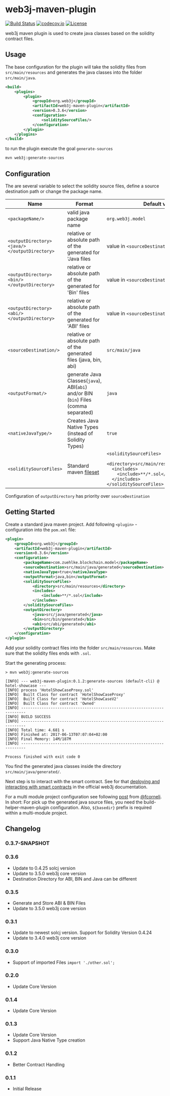 # web3j-maven-plugin
[![Build Status](https://travis-ci.org/web3j/web3j-maven-plugin.svg?branch=master)](https://travis-ci.org/web3j/web3j-maven-plugin)
[![codecov.io](https://codecov.io/github/web3j/web3j-maven-plugin/coverage.svg?branch=master)](https://codecov.io/github/web3j/web3j-maven-plugin?branch=master)
[![License](https://img.shields.io/badge/License-Apache%202.0-blue.svg)](https://opensource.org/licenses/Apache-2.0)

web3j maven plugin is used to create java classes based on the solidity contract files.

## Usage
The base configuration for the plugin will take the solidity files from `src/main/resources` and generates 
the java classes into the folder `src/main/java`.

```xml
<build>
    <plugins>
        <plugin>
            <groupId>org.web3j</groupId>
            <artifactId>web3j-maven-plugin</artifactId>
            <version>0.3.6</version>
            <configuration>
                <soliditySourceFiles/>
            </configuration>
        </plugin>
    </plugins>
</build>
```

to run the plugin execute the goal `generate-sources`
```bash
mvn web3j:generate-sources
```


## Configuration
The are several variable to select the solidity source files, define a source destination path or change the package name.

| Name                   | Format                                                                                 | Default value                   |
| -----------------------|----------------------------------------------------------------------------------------| --------------------------------|
| `<packageName/>`       | valid java package name                                                                | `org.web3j.model`               |
| `<outputDirectory><java/></outputDirectory>` | relative or absolute path of the generated for 'Java files       | value in `<sourceDestination/>` |
| `<outputDirectory><bin/></outputDirectory>`  | relative or absolute path of the generated for 'Bin' files       | value in `<sourceDestination/>` |
| `<outputDirectory><abi/></outputDirectory>`  | relative or absolute path of the generated for 'ABI' files       | value in `<sourceDestination/>` |
| `<sourceDestination/>` | relative or absolute path of the generated files (java, bin, abi)                      | `src/main/java`                 |
| `<outputFormat/>`      | generate Java Classes(`java`), ABI(`abi`) and/or BIN (`bin`) Files (comma separated)   | `java`                          |
| `<nativeJavaType/>`    | Creates Java Native Types (instead of Solidity Types)                                  | `true`                          |
| `<soliditySourceFiles>`| Standard maven [fileset](https://maven.apache.org/shared/file-management/fileset.html) | `<soliditySourceFiles>`<br>`  <directory>src/main/resources</directory>`<br>`  <includes>`<br>`    <include>**/*.sol</include>`<br>`  </includes>`<br>`</soliditySourceFiles>`   |

Configuration of `outputDirectory` has priority over `sourceDestination`


## Getting Started

Create a standard java maven project. Add following `<plugin>` - configuration into the `pom.xml` file:

```xml
<plugin>
    <groupId>org.web3j</groupId>
    <artifactId>web3j-maven-plugin</artifactId>
    <version>0.3.6</version>
    <configuration>
        <packageName>com.zuehlke.blockchain.model</packageName>
        <sourceDestination>src/main/java/generated</sourceDestination>
        <nativeJavaType>true</nativeJavaType>
        <outputFormat>java,bin</outputFormat>
        <soliditySourceFiles>
            <directory>src/main/resources</directory>
            <includes>
                <include>**/*.sol</include>
            </includes>
        </soliditySourceFiles>
        <outputDirectory>
            <java>src/java/generated</java>
            <bin>src/bin/generated</bin>
            <abi>src/abi/generated</abi>
        </outputDirectory>
    </configuration>
</plugin>
```

Add your solidity contract files into the folder `src/main/resources`. Make sure that the solidity files 
ends with `.sol`.


Start the generating process:


```
> mvn web3j:generate-sources

[INFO] --- web3j-maven-plugin:0.1.2:generate-sources (default-cli) @ hotel-showcase ---
[INFO] process 'HotelShowCaseProxy.sol'
[INFO] 	Built Class for contract 'HotelShowCaseProxy'
[INFO] 	Built Class for contract 'HotelShowCaseV2'
[INFO] 	Built Class for contract 'Owned'
[INFO] ------------------------------------------------------------------------
[INFO] BUILD SUCCESS
[INFO] ------------------------------------------------------------------------
[INFO] Total time: 4.681 s
[INFO] Finished at: 2017-06-13T07:07:04+02:00
[INFO] Final Memory: 14M/187M
[INFO] ------------------------------------------------------------------------

Process finished with exit code 0
```

You find the generated java classes inside the directory `src/main/java/generated/`.

Next step is to interact with the smart contract. See for that 
[deploying and interacting with smart contracts](https://web3j.readthedocs.io/en/latest/smart_contracts.html#deploying-and-interacting-with-smart-contracts) 
in the official web3j documentation.

For a multi module project configuration see following [post](https://github.com/web3j/web3j-maven-plugin/issues/14) 
from [@fcorneli](https://github.com/fcorneli). In short:  For pick up the generated java source 
files, you need the build-helper-maven-plugin configuration. Also, `${basedir}` prefix is required 
within a multi-module project.


## Changelog
### 0.3.7-SNAPSHOT

### 0.3.6
 * Update to 0.4.25 solcj version
 * Update to 3.5.0 web3j core version
 * Destination Directory for ABI, BIN and Java can be different
 
### 0.3.5
 * Generate and Store ABI & BIN Files
 * Update to 3.5.0 web3j core version
 
### 0.3.1
 * Update to newest solcj version. Support for Solidity Version 0.4.24
 * Update to 3.4.0 web3j core version

### 0.3.0
 * Support of imported Files ```import './other.sol';```
 
### 0.2.0
 * Update Core Version
 
### 0.1.4
 * Update Core Version

### 0.1.3
 * Update Core Version
 * Support Java Native Type creation
 
### 0.1.2
 * Better Contract Handling

### 0.1.1
 * Initial Release
